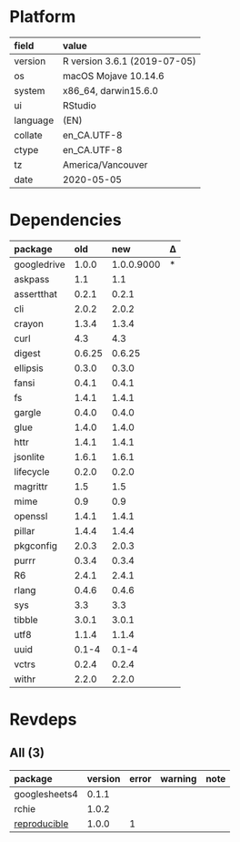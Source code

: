 # Platform

|field    |value                        |
|:--------|:----------------------------|
|version  |R version 3.6.1 (2019-07-05) |
|os       |macOS Mojave 10.14.6         |
|system   |x86_64, darwin15.6.0         |
|ui       |RStudio                      |
|language |(EN)                         |
|collate  |en_CA.UTF-8                  |
|ctype    |en_CA.UTF-8                  |
|tz       |America/Vancouver            |
|date     |2020-05-05                   |

# Dependencies

|package     |old    |new        |Δ  |
|:-----------|:------|:----------|:--|
|googledrive |1.0.0  |1.0.0.9000 |*  |
|askpass     |1.1    |1.1        |   |
|assertthat  |0.2.1  |0.2.1      |   |
|cli         |2.0.2  |2.0.2      |   |
|crayon      |1.3.4  |1.3.4      |   |
|curl        |4.3    |4.3        |   |
|digest      |0.6.25 |0.6.25     |   |
|ellipsis    |0.3.0  |0.3.0      |   |
|fansi       |0.4.1  |0.4.1      |   |
|fs          |1.4.1  |1.4.1      |   |
|gargle      |0.4.0  |0.4.0      |   |
|glue        |1.4.0  |1.4.0      |   |
|httr        |1.4.1  |1.4.1      |   |
|jsonlite    |1.6.1  |1.6.1      |   |
|lifecycle   |0.2.0  |0.2.0      |   |
|magrittr    |1.5    |1.5        |   |
|mime        |0.9    |0.9        |   |
|openssl     |1.4.1  |1.4.1      |   |
|pillar      |1.4.4  |1.4.4      |   |
|pkgconfig   |2.0.3  |2.0.3      |   |
|purrr       |0.3.4  |0.3.4      |   |
|R6          |2.4.1  |2.4.1      |   |
|rlang       |0.4.6  |0.4.6      |   |
|sys         |3.3    |3.3        |   |
|tibble      |3.0.1  |3.0.1      |   |
|utf8        |1.1.4  |1.1.4      |   |
|uuid        |0.1-4  |0.1-4      |   |
|vctrs       |0.2.4  |0.2.4      |   |
|withr       |2.2.0  |2.2.0      |   |

# Revdeps

## All (3)

|package                                  |version |error |warning |note |
|:----------------------------------------|:-------|:-----|:-------|:----|
|googlesheets4                            |0.1.1   |      |        |     |
|rchie                                    |1.0.2   |      |        |     |
|[reproducible](problems.md#reproducible) |1.0.0   |1     |        |     |


